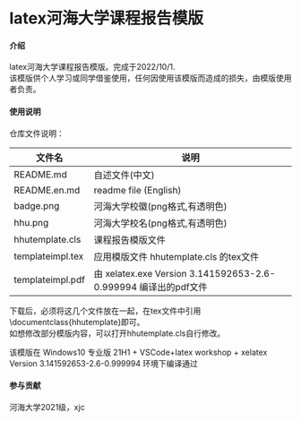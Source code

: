 # latex河海大学课程报告模版

#### 介绍  
latex河海大学课程报告模版。完成于2022/10/1.    
该模版供个人学习或同学借鉴使用，任何因使用该模版而造成的损失，由模版使用者负责。  


#### 使用说明  

仓库文件说明：

| 文件名 | 说明 |
| ---- |---- |
| README.md | 自述文件(中文)  |
| README.en.md | readme file (English) |
| badge.png | 河海大学校徽(png格式,有透明色)   |
| hhu.png | 河海大学校名(png格式,有透明色) |
| hhutemplate.cls | 课程报告模版文件   |
| templateimpl.tex | 应用模版文件 hhutemplate.cls 的tex文件   |
| templateimpl.pdf | 由 xelatex.exe Version 3.141592653-2.6-0.999994 编译出的pdf文件 | 
 


下载后，必须将这几个文件放在一起，在tex文件中引用\documentclass{hhutemplate}即可。  
如想修改部分模版内容，可以打开hhutemplate.cls自行修改。  

该模版在 Windows10 专业版 21H1 + VSCode+latex workshop + xelatex Version 3.141592653-2.6-0.999994 环境下编译通过  

#### 参与贡献  

河海大学2021级，xjc  
